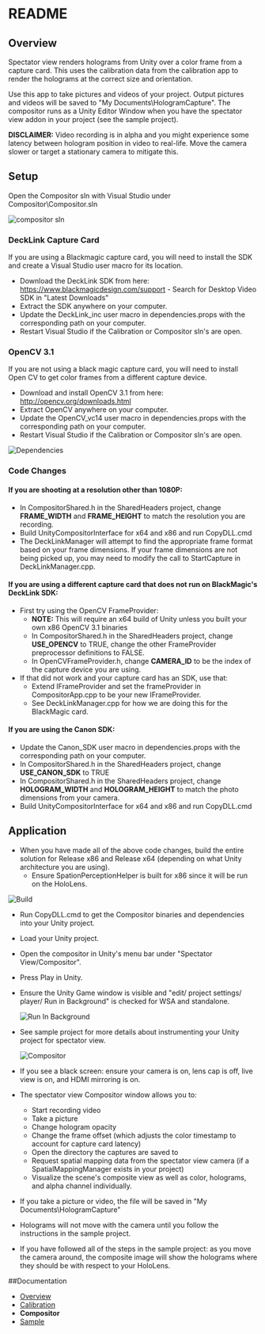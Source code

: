 # README
## Overview
Spectator view renders holograms from Unity over a color frame from a capture card.  This uses the calibration data from the calibration app to render the holograms at the correct size and orientation.  

Use this app to take pictures and videos of your project.  Output pictures and videos will be saved to "My Documents\HologramCapture\".
The compositor runs as a Unity Editor Window when you have the spectator view addon in your project (see the sample project).

**DISCLAIMER:** Video recording is in alpha and you might experience some latency between hologram position in video to real-life.  Move the camera slower or target a stationary camera to mitigate this.

## Setup
Open the Compositor sln with Visual Studio under Compositor\Compositor.sln

![compositor sln](../DocumentationImages/compositor_sln.png)

### DeckLink Capture Card
If you are using a Blackmagic capture card, you will need to install the SDK and create a Visual Studio user macro for its location.
+ Download the DeckLink SDK from here: https://www.blackmagicdesign.com/support - Search for Desktop Video SDK in "Latest Downloads"
+ Extract the SDK anywhere on your computer.
+ Update the DeckLink_inc user macro in dependencies.props with the corresponding path on your computer.
+ Restart Visual Studio if the Calibration or Compositor sln's are open.

### OpenCV 3.1
If you are not using a black magic capture card, you will need to install Open CV to get color frames from a different capture device.
+ Download and install OpenCV 3.1 from here: http://opencv.org/downloads.html
+ Extract OpenCV anywhere on your computer.
+ Update the OpenCV_vc14 user macro in dependencies.props with the corresponding path on your computer.
+ Restart Visual Studio if the Calibration or Compositor sln's are open.

![Dependencies](../DocumentationImages/dependencies.png)

### Code Changes

#### If you are shooting at a resolution other than 1080P:
+ In CompositorShared.h in the SharedHeaders project, change **FRAME_WIDTH** and **FRAME_HEIGHT** to match the resolution you are recording.
+ Build UnityCompositorInterface for x64 and x86 and run CopyDLL.cmd
+ The DeckLinkManager will attempt to find the appropriate frame format based on your frame dimensions.  If your frame dimensions are not being picked up, you may need to modify the call to StartCapture in DeckLinkManager.cpp.

#### If you are using a different capture card that does not run on BlackMagic's DeckLink SDK:
+ First try using the OpenCV FrameProvider:
    + **NOTE:** This will require an x64 build of Unity unless you built your own x86 OpenCV 3.1 binaries
    + In CompositorShared.h in the SharedHeaders project, change **USE_OPENCV** to TRUE, change the other FrameProvider preprocessor definitions to FALSE.
    + In OpenCVFrameProvider.h, change **CAMERA_ID** to be the index of the capture device you are using.
+ If that did not work and your capture card has an SDK, use that:
    + Extend IFrameProvider and set the frameProvider in CompositorApp.cpp to be your new IFrameProvider.
    + See DeckLinkManager.cpp for how we are doing this for the BlackMagic card.
    
#### If you are using the Canon SDK:
+ Update the Canon_SDK user macro in dependencies.props with the corresponding path on your computer.
+ In CompositorShared.h in the SharedHeaders project, change **USE_CANON_SDK** to TRUE
+ In CompositorShared.h in the SharedHeaders project, change **HOLOGRAM_WIDTH** and **HOLOGRAM_HEIGHT** to match the photo dimensions from your camera.
+ Build UnityCompositorInterface for x64 and x86 and run CopyDLL.cmd


## Application
+ When you have made all of the above code changes, build the entire solution for Release x86 and Release x64 (depending on what Unity architecture you are using).
    + Ensure SpationPerceptionHelper is built for x86 since it will be run on the HoloLens.

![Build](../DocumentationImages/compositor_build.png)

+ Run CopyDLL.cmd to get the Compositor binaries and dependencies into your Unity project.
+ Load your Unity project.
+ Open the compositor in Unity's menu bar under "Spectator View/Compositor".
+ Press Play in Unity.
+ Ensure the Unity Game window is visible and "edit/ project settings/ player/ Run in Background" is checked for WSA and standalone.

    ![Run In Background](../DocumentationImages/Unity/run_in_bg.png)

+ See sample project for more details about instrumenting your Unity project for spectator view.

    ![Compositor](../DocumentationImages/Unity/Compositor.png)

+ If you see a black screen: ensure your camera is on, lens cap is off, live view is on, and HDMI mirroring is on.
+ The spectator view Compositor window allows you to:
    + Start recording video
    + Take a picture
    + Change hologram opacity
    + Change the frame offset (which adjusts the color timestamp to account for capture card latency)
    + Open the directory the captures are saved to
    + Request spatial mapping data from the spectator view camera (if a SpatialMappingManager exists in your project)
    + Visualize the scene's composite view as well as color, holograms, and alpha channel individually.
+ If you take a picture or video, the file will be saved in "My Documents\HologramCapture\"
+ Holograms will not move with the camera until you follow the instructions in the sample project.
+ If you have followed all of the steps in the sample project: as you move the camera around, the composite image will show the holograms where they should be with respect to your HoloLens.


##Documentation
+ [Overview](../README.md)
+ [Calibration](../Calibration/README.md)
+ **Compositor**
+ [Sample](../Samples/README.md)